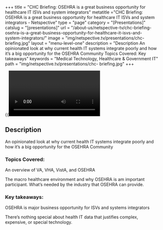 +++
title = "CHC Briefing: OSEHRA is a great business opportunity for healthcare IT ISVs and system integrators"
metatitle ="CHC Briefing: OSEHRA is a great business opportunity for healthcare IT ISVs and system integrators - Netspective"
type = "page"
category = "[Presentations]"
catslug = "[presentations]"
url = "/about-us/netspective-tv/chc-briefing-osehra-is-a-great-business-opportunity-for-healthcare-it-isvs-and-system-integrators/"
image = "img/netspective.tv/presentations/chc- briefing.jpg"
layout = "menu-level-one"
description = "Description An opinionated look at why current health IT systems integrate poorly and how it’s a big opportunity for the OSEHRA Community Topics Covered: Key takeaways"
keywords = "Medical Technology, Healthcare & Government IT"
path = "img/netspective.tv/presentations/chc- briefing.jpg"
+++

{{<video f44c22701d31013088501231392759d1>}}

## Description
An opinionated look at why current health IT systems integrate poorly and how it’s a big opportunity for the OSEHRA Community
### Topics Covered:
An overview of VA, VHA, VistA, and OSEHRA

The macro healthcare environment and why OSEHRA is am important participant.
What’s needed by the industry that OSEHRA can provide.

### Key takeaways:

OSEHRA is major business opportunity for ISVs and systems integrators

There’s nothing special about health IT data that justifies complex, expensive, or special technology.

